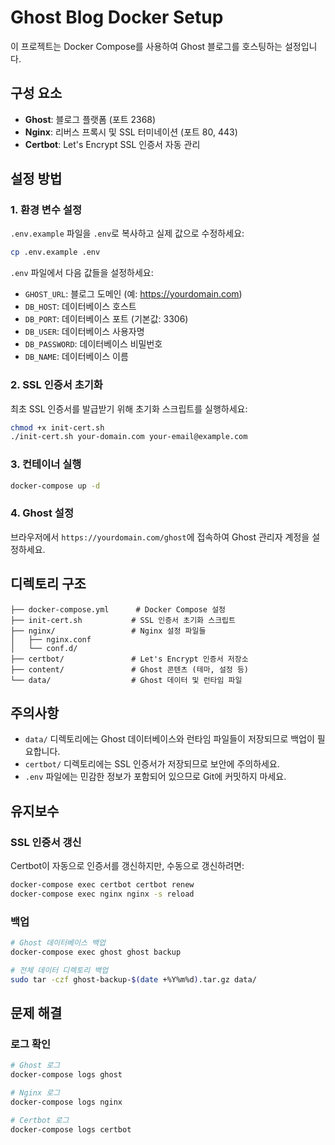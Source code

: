 # Ghost Blog Docker Setup

이 프로젝트는 Docker Compose를 사용하여 Ghost 블로그를 호스팅하는 설정입니다.

## 구성 요소

- **Ghost**: 블로그 플랫폼 (포트 2368)
- **Nginx**: 리버스 프록시 및 SSL 터미네이션 (포트 80, 443)
- **Certbot**: Let's Encrypt SSL 인증서 자동 관리

## 설정 방법

### 1. 환경 변수 설정

`.env.example` 파일을 `.env`로 복사하고 실제 값으로 수정하세요:

```bash
cp .env.example .env
```

`.env` 파일에서 다음 값들을 설정하세요:
- `GHOST_URL`: 블로그 도메인 (예: https://yourdomain.com)
- `DB_HOST`: 데이터베이스 호스트
- `DB_PORT`: 데이터베이스 포트 (기본값: 3306)
- `DB_USER`: 데이터베이스 사용자명
- `DB_PASSWORD`: 데이터베이스 비밀번호
- `DB_NAME`: 데이터베이스 이름

### 2. SSL 인증서 초기화

최초 SSL 인증서를 발급받기 위해 초기화 스크립트를 실행하세요:

```bash
chmod +x init-cert.sh
./init-cert.sh your-domain.com your-email@example.com
```

### 3. 컨테이너 실행

```bash
docker-compose up -d
```

### 4. Ghost 설정

브라우저에서 `https://yourdomain.com/ghost`에 접속하여 Ghost 관리자 계정을 설정하세요.

## 디렉토리 구조

```
├── docker-compose.yml      # Docker Compose 설정
├── init-cert.sh           # SSL 인증서 초기화 스크립트
├── nginx/                 # Nginx 설정 파일들
│   ├── nginx.conf
│   └── conf.d/
├── certbot/               # Let's Encrypt 인증서 저장소
├── content/               # Ghost 콘텐츠 (테마, 설정 등)
└── data/                  # Ghost 데이터 및 런타임 파일
```

## 주의사항

- `data/` 디렉토리에는 Ghost 데이터베이스와 런타임 파일들이 저장되므로 백업이 필요합니다.
- `certbot/` 디렉토리에는 SSL 인증서가 저장되므로 보안에 주의하세요.
- `.env` 파일에는 민감한 정보가 포함되어 있으므로 Git에 커밋하지 마세요.

## 유지보수

### SSL 인증서 갱신

Certbot이 자동으로 인증서를 갱신하지만, 수동으로 갱신하려면:

```bash
docker-compose exec certbot certbot renew
docker-compose exec nginx nginx -s reload
```

### 백업

```bash
# Ghost 데이터베이스 백업
docker-compose exec ghost ghost backup

# 전체 데이터 디렉토리 백업
sudo tar -czf ghost-backup-$(date +%Y%m%d).tar.gz data/
```

## 문제 해결

### 로그 확인

```bash
# Ghost 로그
docker-compose logs ghost

# Nginx 로그
docker-compose logs nginx

# Certbot 로그
docker-compose logs certbot
```